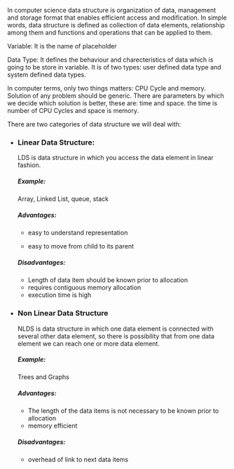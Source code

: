 
In computer science data structure is organization of data, management and storage format that enables efficient access and modification. In simple words, data structure is defined as collection of data elements, relationship among them and functions and operations that can be applied to them. 

Variable: It is the name of placeholder

Data Type: It defines the behaviour and charecteristics of data which is going to be store in variable. It is of two types: user defined data type and system defined data types.

In computer terms, only two things matters: CPU Cycle and memory. Solution of any problem should be generic. There are parameters by which we decide which solution is better, these are: time and space. the time is number of CPU Cycles and space is memory.



There are two categories of data structure we will deal with:

- ### Linear Data Structure:

   LDS is data structure in which you access the data element in linear fashion.

   #####  Example: 

    Array, Linked List, queue, stack

   ##### Advantages:

   - easy to understand representation

   - easy to move from child to its parent

   ##### Disadvantages:

   - Length of data item should be known prior to allocation
   - requires contiguous memory allocation 
   - execution time is high

- ### Non Linear Data Structure

  NLDS is data structure in which one data element is connected with several other data element, so there is possibility that from one 
  data element we can reach one or more data element.

  ##### Example:

  Trees and Graphs

  ##### Advantages:

  - The length of the data items is not necessary to be known prior to allocation
  - memory efficient

  ##### Disadvantages:

  - overhead of link to next data items

